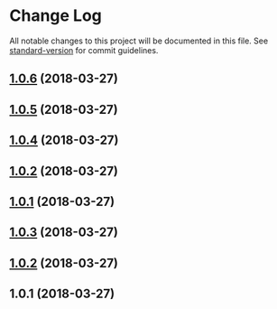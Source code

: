 # Change Log

All notable changes to this project will be documented in this file. See [standard-version](https://github.com/conventional-changelog/standard-version) for commit guidelines.

<a name="1.0.6"></a>
## [1.0.6](https://github.com/synapseradio/formal/compare/v1.0.5...v1.0.6) (2018-03-27)



<a name="1.0.5"></a>
## [1.0.5](https://github.com/synapseradio/formal/compare/v1.0.4...v1.0.5) (2018-03-27)



<a name="1.0.4"></a>
## [1.0.4](https://github.com/synapseradio/formal/compare/v1.0.3...v1.0.4) (2018-03-27)



<a name="1.0.2"></a>
## [1.0.2](https://github.com/synapseradio/formal/compare/v1.0.3...v1.0.2) (2018-03-27)



<a name="1.0.1"></a>
## [1.0.1](https://github.com/synapseradio/formal/compare/v1.0.3...v1.0.1) (2018-03-27)



<a name="1.0.3"></a>
## [1.0.3](https://github.com/synapseradio/formal/compare/v1.0.2...v1.0.3) (2018-03-27)



<a name="1.0.2"></a>
## [1.0.2](https://github.com/synapseradio/formal/compare/v1.0.1...v1.0.2) (2018-03-27)



<a name="1.0.1"></a>
## 1.0.1 (2018-03-27)

